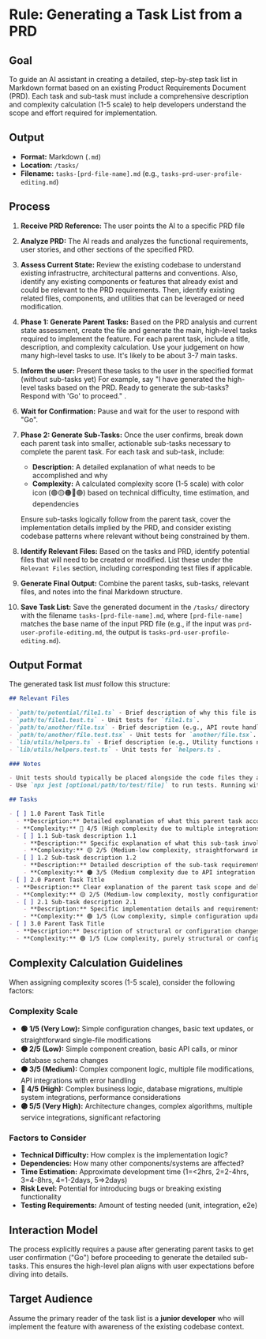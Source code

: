 # Rule: Generating a Task List from a PRD

## Goal

To guide an AI assistant in creating a detailed, step-by-step task list in Markdown format based on an existing Product Requirements Document (PRD). Each task and sub-task must include a comprehensive description and complexity calculation (1-5 scale) to help developers understand the scope and effort required for implementation.

## Output

- **Format:** Markdown (`.md`)
- **Location:** `/tasks/`
- **Filename:** `tasks-[prd-file-name].md` (e.g., `tasks-prd-user-profile-editing.md`)

## Process

1. **Receive PRD Reference:** The user points the AI to a specific PRD file
2. **Analyze PRD:** The AI reads and analyzes the functional requirements, user stories, and other sections of the specified PRD.
3. **Assess Current State:** Review the existing codebase to understand existing infrastructre, architectural patterns and conventions. Also, identify any existing components or features that already exist and could be relevant to the PRD requirements. Then, identify existing related files, components, and utilities that can be leveraged or need modification.
4. **Phase 1: Generate Parent Tasks:** Based on the PRD analysis and current state assessment, create the file and generate the main, high-level tasks required to implement the feature. For each parent task, include a title, description, and complexity calculation. Use your judgement on how many high-level tasks to use. It's likely to be about 3-7 main tasks.
5. **Inform the user:** Present these tasks to the user in the specified format (without sub-tasks yet) For example, say "I have generated the high-level tasks based on the PRD. Ready to generate the sub-tasks? Respond with 'Go' to proceed." .
6. **Wait for Confirmation:** Pause and wait for the user to respond with "Go".
7. **Phase 2: Generate Sub-Tasks:** Once the user confirms, break down each parent task into smaller, actionable sub-tasks necessary to complete the parent task. For each task and sub-task, include:

   - **Description:** A detailed explanation of what needs to be accomplished and why
   - **Complexity:** A calculated complexity score (1-5 scale) with color icon (🟢🟡🟠🔴🟣) based on technical difficulty, time estimation, and dependencies

   Ensure sub-tasks logically follow from the parent task, cover the implementation details implied by the PRD, and consider existing codebase patterns where relevant without being constrained by them.
8. **Identify Relevant Files:** Based on the tasks and PRD, identify potential files that will need to be created or modified. List these under the `Relevant Files` section, including corresponding test files if applicable.
9. **Generate Final Output:** Combine the parent tasks, sub-tasks, relevant files, and notes into the final Markdown structure.
10. **Save Task List:** Save the generated document in the `/tasks/` directory with the filename `tasks-[prd-file-name].md`, where `[prd-file-name]` matches the base name of the input PRD file (e.g., if the input was `prd-user-profile-editing.md`, the output is `tasks-prd-user-profile-editing.md`).

## Output Format

The generated task list _must_ follow this structure:

```markdown
## Relevant Files

- `path/to/potential/file1.ts` - Brief description of why this file is relevant (e.g., Contains the main component for this feature).
- `path/to/file1.test.ts` - Unit tests for `file1.ts`.
- `path/to/another/file.tsx` - Brief description (e.g., API route handler for data submission).
- `path/to/another/file.test.tsx` - Unit tests for `another/file.tsx`.
- `lib/utils/helpers.ts` - Brief description (e.g., Utility functions needed for calculations).
- `lib/utils/helpers.test.ts` - Unit tests for `helpers.ts`.

### Notes

- Unit tests should typically be placed alongside the code files they are testing (e.g., `MyComponent.tsx` and `MyComponent.test.tsx` in the same directory).
- Use `npx jest [optional/path/to/test/file]` to run tests. Running without a path executes all tests found by the Jest configuration.

## Tasks

- [ ] 1.0 Parent Task Title
  - **Description:** Detailed explanation of what this parent task accomplishes and its importance to the overall feature implementation
  - **Complexity:** 🔴 4/5 (High complexity due to multiple integrations and database changes)
  - [ ] 1.1 Sub-task description 1.1
    - **Description:** Specific explanation of what this sub-task involves and how it contributes to the parent task
    - **Complexity:** 🟡 2/5 (Medium-low complexity, straightforward implementation)
  - [ ] 1.2 Sub-task description 1.2
    - **Description:** Detailed description of the sub-task requirements and expected outcomes
    - **Complexity:** 🟠 3/5 (Medium complexity due to API integration requirements)
- [ ] 2.0 Parent Task Title
  - **Description:** Clear explanation of the parent task scope and deliverables
  - **Complexity:** 🟡 2/5 (Medium-low complexity, mostly configuration changes)
  - [ ] 2.1 Sub-task description 2.1
    - **Description:** Specific implementation details and requirements for this sub-task
    - **Complexity:** 🟢 1/5 (Low complexity, simple configuration update)
- [ ] 3.0 Parent Task Title
  - **Description:** Description of structural or configuration changes needed
  - **Complexity:** 🟢 1/5 (Low complexity, purely structural or configuration)
```

## Complexity Calculation Guidelines

When assigning complexity scores (1-5 scale), consider the following factors:

### Complexity Scale

- **🟢 1/5 (Very Low):** Simple configuration changes, basic text updates, or straightforward single-file modifications
- **🟡 2/5 (Low):** Simple component creation, basic API calls, or minor database schema changes
- **🟠 3/5 (Medium):** Complex component logic, multiple file modifications, API integrations with error handling
- **🔴 4/5 (High):** Complex business logic, database migrations, multiple system integrations, performance considerations
- **🟣 5/5 (Very High):** Architecture changes, complex algorithms, multiple service integrations, significant refactoring

### Factors to Consider

- **Technical Difficulty:** How complex is the implementation logic?
- **Dependencies:** How many other components/systems are affected?
- **Time Estimation:** Approximate development time (1=<2hrs, 2=2-4hrs, 3=4-8hrs, 4=1-2days, 5=>2days)
- **Risk Level:** Potential for introducing bugs or breaking existing functionality
- **Testing Requirements:** Amount of testing needed (unit, integration, e2e)

## Interaction Model

The process explicitly requires a pause after generating parent tasks to get user confirmation ("Go") before proceeding to generate the detailed sub-tasks. This ensures the high-level plan aligns with user expectations before diving into details.

## Target Audience

Assume the primary reader of the task list is a **junior developer** who will implement the feature with awareness of the existing codebase context.
